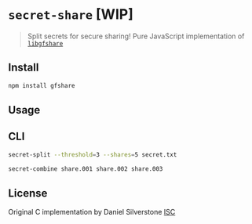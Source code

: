 # `secret-share` [WIP]

> Split secrets for secure sharing! Pure JavaScript implementation of [`libgfshare`](http://www.digital-scurf.org/software/libgfshare)

## Install

```js
npm install gfshare
```

## Usage

## CLI

```sh
secret-split --threshold=3 --shares=5 secret.txt
```

```sh
secret-combine share.001 share.002 share.003
```

## License

Original C implementation by Daniel Silverstone
[ISC](LICENSE.md)
